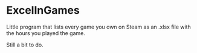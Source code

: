 # ExcelInGames

Little program that lists every game you own on Steam as an .xlsx file with the hours you played the game.

Still a bit to do.
